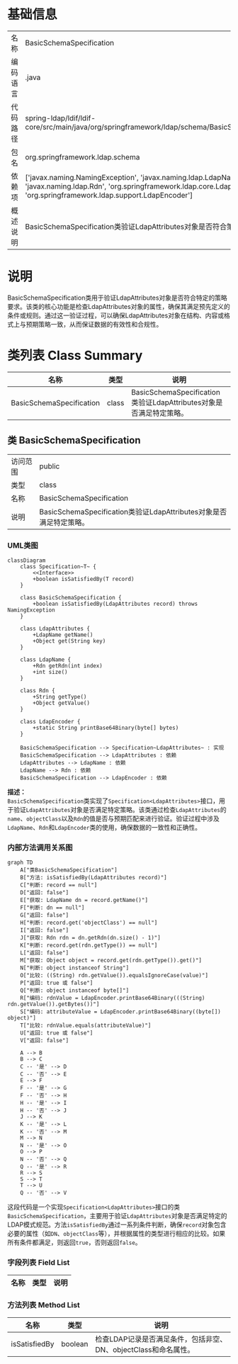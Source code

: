 # 基础信息

|      |      |
|------|------|
| 名称 | BasicSchemaSpecification |
| 编码语言 | .java |
| 代码路径 | spring-ldap/ldif/ldif-core/src/main/java/org/springframework/ldap/schema/BasicSchemaSpecification.java |
| 包名 | org.springframework.ldap.schema |
| 依赖项 | ['javax.naming.NamingException', 'javax.naming.ldap.LdapName', 'javax.naming.ldap.Rdn', 'org.springframework.ldap.core.LdapAttributes', 'org.springframework.ldap.support.LdapEncoder'] |
| 概述说明 | BasicSchemaSpecification类验证LdapAttributes对象是否符合策略。 |

# 说明

BasicSchemaSpecification类用于验证LdapAttributes对象是否符合特定的策略要求。该类的核心功能是检查LdapAttributes对象的属性，确保其满足预先定义的条件或规则。通过这一验证过程，可以确保LdapAttributes对象在结构、内容或格式上与预期策略一致，从而保证数据的有效性和合规性。

# 类列表 Class Summary

| 名称   | 类型  | 说明 |
|-------|------|-------------|
| BasicSchemaSpecification | class | BasicSchemaSpecification类验证LdapAttributes对象是否满足特定策略。 |



## 类 BasicSchemaSpecification

|      |      |
|------|------|
| 访问范围 | public |
| 类型 | class |
| 名称 | BasicSchemaSpecification |
| 说明 | BasicSchemaSpecification类验证LdapAttributes对象是否满足特定策略。 |


### UML类图

```mermaid
classDiagram
    class Specification~T~ {
        <<Interface>>
        +boolean isSatisfiedBy(T record)
    }

    class BasicSchemaSpecification {
        +boolean isSatisfiedBy(LdapAttributes record) throws NamingException
    }

    class LdapAttributes {
        +LdapName getName()
        +Object get(String key)
    }

    class LdapName {
        +Rdn getRdn(int index)
        +int size()
    }

    class Rdn {
        +String getType()
        +Object getValue()
    }

    class LdapEncoder {
        +static String printBase64Binary(byte[] bytes)
    }

    BasicSchemaSpecification --> Specification~LdapAttributes~ : 实现
    BasicSchemaSpecification --> LdapAttributes : 依赖
    LdapAttributes --> LdapName : 依赖
    LdapName --> Rdn : 依赖
    BasicSchemaSpecification --> LdapEncoder : 依赖
```

**描述：**  
`BasicSchemaSpecification`类实现了`Specification<LdapAttributes>`接口，用于验证`LdapAttributes`对象是否满足特定策略。该类通过检查`LdapAttributes`的`name`、`objectClass`以及`Rdn`的值是否与预期匹配来进行验证。验证过程中涉及`LdapName`、`Rdn`和`LdapEncoder`类的使用，确保数据的一致性和正确性。


### 内部方法调用关系图

```mermaid
graph TD
    A["类BasicSchemaSpecification"]
    B["方法: isSatisfiedBy(LdapAttributes record)"]
    C["判断: record == null"]
    D["返回: false"]
    E["获取: LdapName dn = record.getName()"]
    F["判断: dn == null"]
    G["返回: false"]
    H["判断: record.get('objectClass') == null"]
    I["返回: false"]
    J["获取: Rdn rdn = dn.getRdn(dn.size() - 1)"]
    K["判断: record.get(rdn.getType()) == null"]
    L["返回: false"]
    M["获取: Object object = record.get(rdn.getType()).get()"]
    N["判断: object instanceof String"]
    O["比较: ((String) rdn.getValue()).equalsIgnoreCase(value)"]
    P["返回: true 或 false"]
    Q["判断: object instanceof byte[]"]
    R["编码: rdnValue = LdapEncoder.printBase64Binary(((String) rdn.getValue()).getBytes())"]
    S["编码: attributeValue = LdapEncoder.printBase64Binary((byte[]) object)"]
    T["比较: rdnValue.equals(attributeValue)"]
    U["返回: true 或 false"]
    V["返回: false"]

    A --> B
    B --> C
    C -- '是' --> D
    C -- '否' --> E
    E --> F
    F -- '是' --> G
    F -- '否' --> H
    H -- '是' --> I
    H -- '否' --> J
    J --> K
    K -- '是' --> L
    K -- '否' --> M
    M --> N
    N -- '是' --> O
    O --> P
    N -- '否' --> Q
    Q -- '是' --> R
    R --> S
    S --> T
    T --> U
    Q -- '否' --> V
```

这段代码是一个实现`Specification<LdapAttributes>`接口的类`BasicSchemaSpecification`，主要用于验证`LdapAttributes`对象是否满足特定的LDAP模式规范。方法`isSatisfiedBy`通过一系列条件判断，确保`record`对象包含必要的属性（如`DN`、`objectClass`等），并根据属性的类型进行相应的比较。如果所有条件都满足，则返回`true`，否则返回`false`。

### 字段列表 Field List

| 名称  | 类型  | 说明 |
|-------|-------|------|

### 方法列表 Method List

| 名称  | 类型  | 说明 |
|-------|-------|------|
| isSatisfiedBy | boolean | 检查LDAP记录是否满足条件，包括非空、DN、objectClass和命名属性。 |




